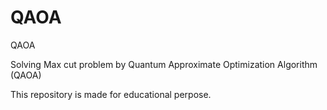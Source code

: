 # QAOA
QAOA

Solving Max cut problem by Quantum Approximate Optimization Algorithm (QAOA)

This repository is made for educational perpose.

